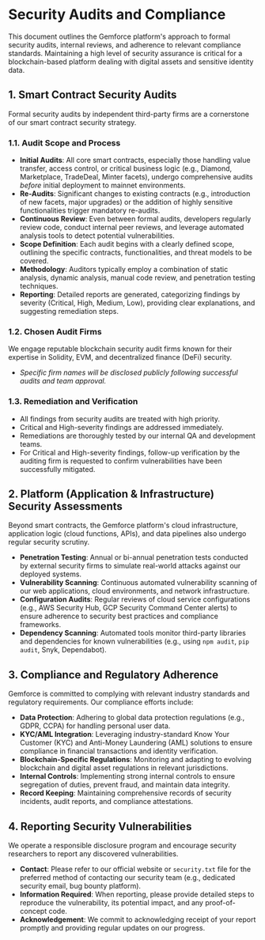 # Security Audits and Compliance

This document outlines the Gemforce platform's approach to formal security audits, internal reviews, and adherence to relevant compliance standards. Maintaining a high level of security assurance is critical for a blockchain-based platform dealing with digital assets and sensitive identity data.

## 1. Smart Contract Security Audits

Formal security audits by independent third-party firms are a cornerstone of our smart contract security strategy.

### 1.1. Audit Scope and Process

*   **Initial Audits**: All core smart contracts, especially those handling value transfer, access control, or critical business logic (e.g., Diamond, Marketplace, TradeDeal, Minter facets), undergo comprehensive audits *before* initial deployment to mainnet environments.
*   **Re-Audits**: Significant changes to existing contracts (e.g., introduction of new facets, major upgrades) or the addition of highly sensitive functionalities trigger mandatory re-audits.
*   **Continuous Review**: Even between formal audits, developers regularly review code, conduct internal peer reviews, and leverage automated analysis tools to detect potential vulnerabilities.
*   **Scope Definition**: Each audit begins with a clearly defined scope, outlining the specific contracts, functionalities, and threat models to be covered.
*   **Methodology**: Auditors typically employ a combination of static analysis, dynamic analysis, manual code review, and penetration testing techniques.
*   **Reporting**: Detailed reports are generated, categorizing findings by severity (Critical, High, Medium, Low), providing clear explanations, and suggesting remediation steps.

### 1.2. Chosen Audit Firms

We engage reputable blockchain security audit firms known for their expertise in Solidity, EVM, and decentralized finance (DeFi) security.
*   *Specific firm names will be disclosed publicly following successful audits and team approval.*

### 1.3. Remediation and Verification

*   All findings from security audits are treated with high priority.
*   Critical and High-severity findings are addressed immediately.
*   Remediations are thoroughly tested by our internal QA and development teams.
*   For Critical and High-severity findings, follow-up verification by the auditing firm is requested to confirm vulnerabilities have been successfully mitigated.

## 2. Platform (Application & Infrastructure) Security Assessments

Beyond smart contracts, the Gemforce platform's cloud infrastructure, application logic (cloud functions, APIs), and data pipelines also undergo regular security scrutiny.

*   **Penetration Testing**: Annual or bi-annual penetration tests conducted by external security firms to simulate real-world attacks against our deployed systems.
*   **Vulnerability Scanning**: Continuous automated vulnerability scanning of our web applications, cloud environments, and network infrastructure.
*   **Configuration Audits**: Regular reviews of cloud service configurations (e.g., AWS Security Hub, GCP Security Command Center alerts) to ensure adherence to security best practices and compliance frameworks.
*   **Dependency Scanning**: Automated tools monitor third-party libraries and dependencies for known vulnerabilities (e.g., using `npm audit`, `pip audit`, Snyk, Dependabot).

## 3. Compliance and Regulatory Adherence

Gemforce is committed to complying with relevant industry standards and regulatory requirements. Our compliance efforts include:

*   **Data Protection**: Adhering to global data protection regulations (e.g., GDPR, CCPA) for handling personal user data.
*   **KYC/AML Integration**: Leveraging industry-standard Know Your Customer (KYC) and Anti-Money Laundering (AML) solutions to ensure compliance in financial transactions and identity verification.
*   **Blockchain-Specific Regulations**: Monitoring and adapting to evolving blockchain and digital asset regulations in relevant jurisdictions.
*   **Internal Controls**: Implementing strong internal controls to ensure segregation of duties, prevent fraud, and maintain data integrity.
*   **Record Keeping**: Maintaining comprehensive records of security incidents, audit reports, and compliance attestations.

## 4. Reporting Security Vulnerabilities

We operate a responsible disclosure program and encourage security researchers to report any discovered vulnerabilities.

*   **Contact**: Please refer to our official website or `security.txt` file for the preferred method of contacting our security team (e.g., dedicated security email, bug bounty platform).
*   **Information Required**: When reporting, please provide detailed steps to reproduce the vulnerability, its potential impact, and any proof-of-concept code.
*   **Acknowledgement**: We commit to acknowledging receipt of your report promptly and providing regular updates on our progress.